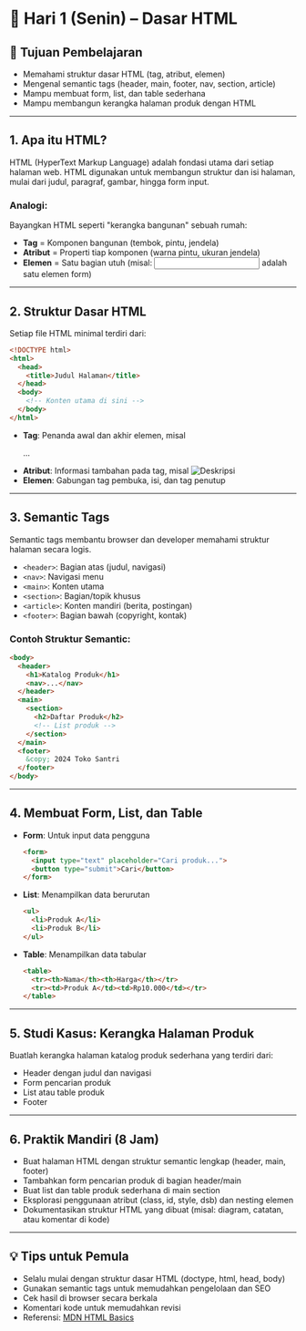 # 📆 Hari 1 (Senin) – Dasar HTML

## 🎯 Tujuan Pembelajaran
- Memahami struktur dasar HTML (tag, atribut, elemen)
- Mengenal semantic tags (header, main, footer, nav, section, article)
- Mampu membuat form, list, dan table sederhana
- Mampu membangun kerangka halaman produk dengan HTML

---

## 1. Apa itu HTML?
HTML (HyperText Markup Language) adalah fondasi utama dari setiap halaman web. HTML digunakan untuk membangun struktur dan isi halaman, mulai dari judul, paragraf, gambar, hingga form input.

### Analogi:
Bayangkan HTML seperti "kerangka bangunan" sebuah rumah:
- **Tag** = Komponen bangunan (tembok, pintu, jendela)
- **Atribut** = Properti tiap komponen (warna pintu, ukuran jendela)
- **Elemen** = Satu bagian utuh (misal: <input type="text"> adalah satu elemen form)

---

## 2. Struktur Dasar HTML
Setiap file HTML minimal terdiri dari:
```html
<!DOCTYPE html>
<html>
  <head>
    <title>Judul Halaman</title>
  </head>
  <body>
    <!-- Konten utama di sini -->
  </body>
</html>
```

- **Tag**: Penanda awal dan akhir elemen, misal <p>...</p>
- **Atribut**: Informasi tambahan pada tag, misal <img src="gambar.jpg" alt="Deskripsi">
- **Elemen**: Gabungan tag pembuka, isi, dan tag penutup

---

## 3. Semantic Tags
Semantic tags membantu browser dan developer memahami struktur halaman secara logis.
- `<header>`: Bagian atas (judul, navigasi)
- `<nav>`: Navigasi menu
- `<main>`: Konten utama
- `<section>`: Bagian/topik khusus
- `<article>`: Konten mandiri (berita, postingan)
- `<footer>`: Bagian bawah (copyright, kontak)

### Contoh Struktur Semantic:
```html
<body>
  <header>
    <h1>Katalog Produk</h1>
    <nav>...</nav>
  </header>
  <main>
    <section>
      <h2>Daftar Produk</h2>
      <!-- List produk -->
    </section>
  </main>
  <footer>
    &copy; 2024 Toko Santri
  </footer>
</body>
```

---

## 4. Membuat Form, List, dan Table
- **Form**: Untuk input data pengguna
  ```html
  <form>
    <input type="text" placeholder="Cari produk...">
    <button type="submit">Cari</button>
  </form>
  ```
- **List**: Menampilkan data berurutan
  ```html
  <ul>
    <li>Produk A</li>
    <li>Produk B</li>
  </ul>
  ```
- **Table**: Menampilkan data tabular
  ```html
  <table>
    <tr><th>Nama</th><th>Harga</th></tr>
    <tr><td>Produk A</td><td>Rp10.000</td></tr>
  </table>
  ```

---

## 5. Studi Kasus: Kerangka Halaman Produk
Buatlah kerangka halaman katalog produk sederhana yang terdiri dari:
- Header dengan judul dan navigasi
- Form pencarian produk
- List atau table produk
- Footer

---

## 6. Praktik Mandiri (8 Jam)
- Buat halaman HTML dengan struktur semantic lengkap (header, main, footer)
- Tambahkan form pencarian produk di bagian header/main
- Buat list dan table produk sederhana di main section
- Eksplorasi penggunaan atribut (class, id, style, dsb) dan nesting elemen
- Dokumentasikan struktur HTML yang dibuat (misal: diagram, catatan, atau komentar di kode)

---

## 💡 Tips untuk Pemula
- Selalu mulai dengan struktur dasar HTML (doctype, html, head, body)
- Gunakan semantic tags untuk memudahkan pengelolaan dan SEO
- Cek hasil di browser secara berkala
- Komentari kode untuk memudahkan revisi
- Referensi: [MDN HTML Basics](https://developer.mozilla.org/en-US/docs/Learn/Getting_started_with_the_web/HTML_basics)